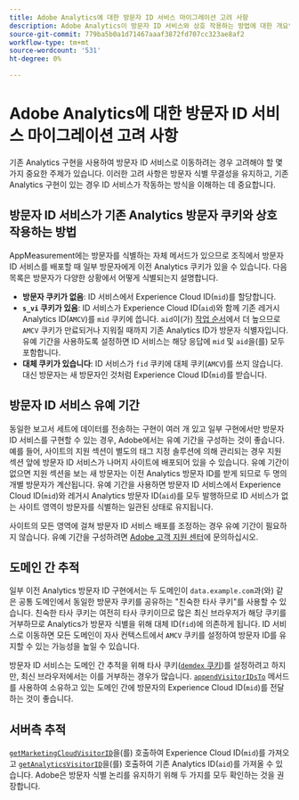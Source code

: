 ```yaml
---
title: Adobe Analytics에 대한 방문자 ID 서비스 마이그레이션 고려 사항
description: Adobe Analytics이 방문자 ID 서비스와 상호 작용하는 방법에 대한 개요입니다.
source-git-commit: 779ba5b0a1d71467aaaf3872fd707cc323ae8af2
workflow-type: tm+mt
source-wordcount: '531'
ht-degree: 0%

---
```


# Adobe Analytics에 대한 방문자 ID 서비스 마이그레이션 고려 사항

기존 Analytics 구현을 사용하여 방문자 ID 서비스로 이동하려는 경우 고려해야 할 몇 가지 중요한 주제가 있습니다. 이러한 고려 사항은 방문자 식별 무결성을 유지하고, 기존 Analytics 구현이 있는 경우 ID 서비스가 작동하는 방식을 이해하는 데 중요합니다.

## 방문자 ID 서비스가 기존 Analytics 방문자 쿠키와 상호 작용하는 방법

AppMeasurement에는 방문자를 식별하는 자체 메서드가 있으므로 조직에서 방문자 ID 서비스를 배포할 때 일부 방문자에게 이전 Analytics 쿠키가 있을 수 있습니다. 다음 목록은 방문자가 다양한 상황에서 어떻게 식별되는지 설명합니다.

* **방문자 쿠키가 없음**: ID 서비스에서 Experience Cloud ID(`mid`)를 할당합니다.
* **`s_vi` 쿠키가 있음**: ID 서비스가 Experience Cloud ID(`aid`)와 함께 기존 레거시 Analytics ID(`AMCV`)를 `mid` 쿠키에 씁니다. `aid`이(가) [작업 순서](overview.md)에서 더 높으므로 `AMCV` 쿠키가 만료되거나 지워질 때까지 기존 Analytics ID가 방문자 식별자입니다. 유예 기간을 사용하도록 설정하면 ID 서비스는 해당 응답에 `mid` 및 `aid`을(를) 모두 포함합니다.
* **대체 쿠키가 있습니다**: ID 서비스가 `fid` 쿠키에 대체 쿠키(`AMCV`)를 쓰지 않습니다. 대신 방문자는 새 방문자인 것처럼 Experience Cloud ID(`mid`)를 받습니다.

## 방문자 ID 서비스 유예 기간

동일한 보고서 세트에 데이터를 전송하는 구현이 여러 개 있고 일부 구현에서만 방문자 ID 서비스를 구현할 수 있는 경우, Adobe에서는 유예 기간을 구성하는 것이 좋습니다. 예를 들어, 사이트의 지원 섹션이 별도의 태그 지정 솔루션에 의해 관리되는 경우 지원 섹션 앞에 방문자 ID 서비스가 나머지 사이트에 배포되어 있을 수 있습니다. 유예 기간이 없으면 지원 섹션을 보는 새 방문자는 이전 Analytics 방문자 ID를 받게 되므로 두 명의 개별 방문자가 계산됩니다. 유예 기간을 사용하면 방문자 ID 서비스에서 Experience Cloud ID(`mid`)와 레거시 Analytics 방문자 ID(`aid`)를 모두 발행하므로 ID 서비스가 없는 사이트 영역이 방문자를 식별하는 일관된 상태로 유지됩니다.

사이트의 모든 영역에 걸쳐 방문자 ID 서비스 배포를 조정하는 경우 유예 기간이 필요하지 않습니다. 유예 기간을 구성하려면 [Adobe 고객 지원 센터](https://helpx.adobe.com/marketing-cloud/contact-support.html)에 문의하십시오.

## 도메인 간 추적

일부 이전 Analytics 방문자 ID 구현에서는 두 도메인이 `data.example.com`과(와) 같은 공통 도메인에서 동일한 방문자 쿠키를 공유하는 &quot;친숙한 타사 쿠키&quot;를 사용할 수 있습니다. 친숙한 타사 쿠키는 여전히 타사 쿠키이므로 많은 최신 브라우저가 해당 쿠키를 거부하므로 Analytics가 방문자 식별을 위해 대체 ID(`fid`)에 의존하게 됩니다. ID 서비스로 이동하면 모든 도메인이 자사 컨텍스트에서 `AMCV` 쿠키를 설정하여 방문자 ID를 유지할 수 있는 가능성을 높일 수 있습니다.

방문자 ID 서비스는 도메인 간 추적을 위해 타사 쿠키([`demdex` 쿠키](https://experienceleague.adobe.com/en/docs/id-service/using/intro/cookies))를 설정하려고 하지만, 최신 브라우저에서는 이를 거부하는 경우가 많습니다. [`appendVisitorIDsTo`](https://experienceleague.adobe.com/en/docs/id-service/using/id-service-api/methods/appendvisitorid) 메서드를 사용하여 소유하고 있는 도메인 간에 방문자의 Experience Cloud ID(`mid`)를 전달하는 것이 좋습니다.

## 서버측 추적

[`getMarketingCloudVisitorID`](https://experienceleague.adobe.com/en/docs/id-service/using/id-service-api/methods/getmcvid)을(를) 호출하여 Experience Cloud ID(`mid`)를 가져오고 [`getAnalyticsVisitorID`](https://experienceleague.adobe.com/en/docs/id-service/using/id-service-api/methods/getanalyticsvisitorid)을(를) 호출하여 기존 Analytics ID(`aid`)를 가져올 수 있습니다. Adobe은 방문자 식별 논리를 유지하기 위해 두 가지를 모두 확인하는 것을 권장합니다.
